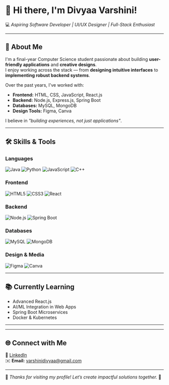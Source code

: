 <!-- Banner or Intro -->
# 👋 Hi there, I'm Divyaa Varshini!

💻 *Aspiring Software Developer | UI/UX Designer | Full-Stack Enthusiast*

---

## 🧾 About Me
I'm a final-year Computer Science student passionate about building **user-friendly applications** and **creative designs**.  
I enjoy working across the stack — from **designing intuitive interfaces** to **implementing robust backend systems**.

Over the past years, I've worked with:
- **Frontend:** HTML, CSS, JavaScript, React.js
- **Backend:** Node.js, Express.js, Spring Boot
- **Databases:** MySQL, MongoDB
- **Design Tools:** Figma, Canva

I believe in *"building experiences, not just applications"*.

---

## 🛠 Skills & Tools

### **Languages**
![Java](https://img.shields.io/badge/Java-ED8B00?style=for-the-badge&logo=openjdk&logoColor=white)
![Python](https://img.shields.io/badge/Python-3776AB?style=for-the-badge&logo=python&logoColor=white)
![JavaScript](https://img.shields.io/badge/JavaScript-F7DF1E?style=for-the-badge&logo=javascript&logoColor=black)
![C++](https://img.shields.io/badge/C++-00599C?style=for-the-badge&logo=cplusplus&logoColor=white)

### **Frontend**
![HTML5](https://img.shields.io/badge/HTML5-E34F26?style=for-the-badge&logo=html5&logoColor=white)
![CSS3](https://img.shields.io/badge/CSS3-1572B6?style=for-the-badge&logo=css3&logoColor=white)
![React](https://img.shields.io/badge/React-20232A?style=for-the-badge&logo=react&logoColor=61DAFB)

### **Backend**
![Node.js](https://img.shields.io/badge/Node.js-339933?style=for-the-badge&logo=nodedotjs&logoColor=white)
![Spring Boot](https://img.shields.io/badge/Spring%20Boot-6DB33F?style=for-the-badge&logo=springboot&logoColor=white)

### **Databases**
![MySQL](https://img.shields.io/badge/MySQL-4479A1?style=for-the-badge&logo=mysql&logoColor=white)
![MongoDB](https://img.shields.io/badge/MongoDB-4EA94B?style=for-the-badge&logo=mongodb&logoColor=white)

### **Design & Media**
![Figma](https://img.shields.io/badge/Figma-F24E1E?style=for-the-badge&logo=figma&logoColor=white)
![Canva](https://img.shields.io/badge/Canva-00C4CC?style=for-the-badge&logo=canva&logoColor=white)

---

## 📚 Currently Learning
- Advanced React.js
- AI/ML Integration in Web Apps
- Spring Boot Microservices
- Docker & Kubernetes

---



---

## 🌐 Connect with Me
📌 [LinkedIn](https://www.linkedin.com/in/divyaa-varshini)  
✉️ **Email:** varshinidivyaa@gmail.com  

---

💬 *Thanks for visiting my profile! Let’s create impactful solutions together.* 🚀


<!--
**divyaa2003/divyaa2003** is a ✨ _special_ ✨ repository because its `README.md` (this file) appears on your GitHub profile.

Here are some ideas to get you started:

- 🔭 I’m currently working on ...
- 🌱 I’m currently learning ...
- 👯 I’m looking to collaborate on ...
- 🤔 I’m looking for help with ...
- 💬 Ask me about ...
- 📫 How to reach me: ...
- 😄 Pronouns: ...
- ⚡ Fun fact: ...
-->
